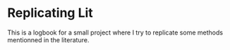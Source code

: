 
# Replicating Lit

This is a logbook for a small project where I try to replicate some methods mentionned in the literature.

